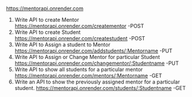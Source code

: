 https://mentorapi.onrender.com

1. Write API to create Mentor
      https://mentorapi.onrender.com/creatementor     -POST
2. Write API to create Student
      https://mentorapi.onrender.com/createstudent    -POST
3. Write API to Assign a student to Mentor
      https://mentorapi.onrender.com/addstudents/:Mentorname     -PUT
4. Write API to Assign or Change Mentor for particular Student
      https://mentorapi.onrender.com/changementor/:Studentname   -PUT
5. Write API to show all students for a particular mentor
      https://mentorapi.onrender.com/mentors/:Mentorname         -GET
6. Write an API to show the previously assigned mentor for a particular student.
      https://mentorapi.onrender.com/students/:Studentname       -GET
